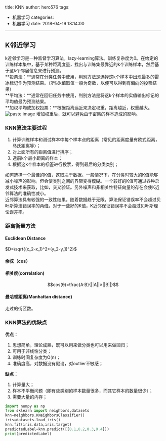 title: KNN
author: hero576
tags:
  - 机器学习
categories:
  - 机器学习
date: 2018-04-19 18:14:00
---
## K邻近学习

k近邻学习是一种监督学习算法，lazy-learning算法。训练复杂度为0。在给定的训练样本集中，基于某种距离度量，找出与训练集最靠近的k个训练样本，然后基于这k个邻居信息来进行预测。   
**投票法：**通常在分类任务中使用，判别方法是选择这k个样本中出现最多的雷冰标记作为预测结果。（所以k值取值一般为奇数，以便可以得到有偏向的投票结果）   
**平均法：**通常在回归任务中使用，判别方法是将这k个样本的实值输出标记的平均值最为预测结果。   
**加权平均或加权投票：**根据距离远近来决定权重，距离越近，权重越大。
![paste image](http://p8cigu7up.bkt.clouddn.com/1526725719271s4cfc85r.png?imageslim)
增加权重后，就可以避免由于密集的样本造成的影响。

### KNN算法主要过程
1. 计算训练样本和测试样本中每个样本点的距离（常见的距离度量有欧式距离，马氏距离等）；
2. 对上面所有的距离值进行排序；
3. 选前k个最小距离的样本；
4. 根据这k个样本的标签进行投票，得到最后的分类类别；

如何选择一个最佳的K值，这取决于数据。一般情况下，在分类时较大的K值能够减小噪声的影响。但会使类别之间的界限变得模糊。一个较好的K值可通过各种启发式技术来获取，比如，交叉验证。另外噪声和非相关性特征向量的存在会使K近邻算法的准确性减小。  
近邻算法具有较强的一致性结果。随着数据趋于无限，算法保证错误率不会超过贝叶斯算法错误率的两倍。对于一些好的K值，K近邻保证错误率不会超过贝叶斯理论误差率。

### 距离衡量方法
#### Euclidean Distance
$D=\sqrt{(x_2-x_1)^2+(y_2-y_1)^2}$
#### 余弦（cos）

#### 相关度(correlation)
$$cos(θ)=\frac{A·B}{||A||×||B||}$$
#### 曼哈顿距离(Manhattan distance)
走过的街区数。

### KNN算法的优缺点
**优点：**  
1. 思想简单，理论成熟，既可以用来做分类也可以用来做回归；
2. 可用于非线性分类；
3. 训练时间复杂度为O(n)；
4. 准确度高，对数据没有假设，对outlier不敏感；

**缺点：**  
1. 计算量大；
2. 样本不平衡问题（即有些类别的样本数量很多，而其它样本的数量很少）；
3. 需要大量的内存；

```python
import numpy as np
from sklearn import neighbors,datasets
knn=neighbors.KNeighborsClassifier()
iris=datasets.load_iris()
knn.fit(iris.data,iris.target)
predictedLabel=knn.predict([[0.1,0.2,0.3,0.4]])
print(predictedLabel)
```